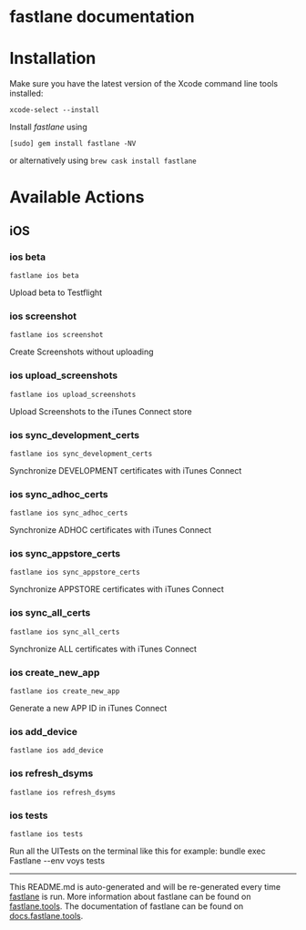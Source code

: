 fastlane documentation
================
# Installation

Make sure you have the latest version of the Xcode command line tools installed:

```
xcode-select --install
```

Install _fastlane_ using
```
[sudo] gem install fastlane -NV
```
or alternatively using `brew cask install fastlane`

# Available Actions
## iOS
### ios beta
```
fastlane ios beta
```
Upload beta to Testflight
### ios screenshot
```
fastlane ios screenshot
```
Create Screenshots without uploading
### ios upload_screenshots
```
fastlane ios upload_screenshots
```
Upload Screenshots to the iTunes Connect store
### ios sync_development_certs
```
fastlane ios sync_development_certs
```
Synchronize DEVELOPMENT certificates with iTunes Connect
### ios sync_adhoc_certs
```
fastlane ios sync_adhoc_certs
```
Synchronize ADHOC certificates with iTunes Connect
### ios sync_appstore_certs
```
fastlane ios sync_appstore_certs
```
Synchronize APPSTORE certificates with iTunes Connect
### ios sync_all_certs
```
fastlane ios sync_all_certs
```
Synchronize ALL certificates with iTunes Connect
### ios create_new_app
```
fastlane ios create_new_app
```
Generate a new APP ID in iTunes Connect
### ios add_device
```
fastlane ios add_device
```

### ios refresh_dsyms
```
fastlane ios refresh_dsyms
```

### ios tests
```
fastlane ios tests
```
Run all the UITests on the terminal like this for example: bundle exec Fastlane --env voys tests

----

This README.md is auto-generated and will be re-generated every time [fastlane](https://fastlane.tools) is run.
More information about fastlane can be found on [fastlane.tools](https://fastlane.tools).
The documentation of fastlane can be found on [docs.fastlane.tools](https://docs.fastlane.tools).
